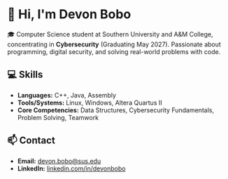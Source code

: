 # 👋 Hi, I'm Devon Bobo

🎓 Computer Science student at Southern University and A&M College, concentrating in **Cybersecurity** (Graduating May 2027). Passionate about programming, digital security, and solving real-world problems with code.

## 💻 Skills
- **Languages:** C++, Java, Assembly
- **Tools/Systems:** Linux, Windows, Altera Quartus II
- **Core Competencies:** Data Structures, Cybersecurity Fundamentals, Problem Solving, Teamwork

## 📫 Contact
- **Email:** devon.bobo@sus.edu  
- **LinkedIn:** [linkedin.com/in/devonbobo](https://www.linkedin.com/in/devonbobo)
